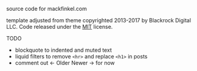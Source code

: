 source code for mackfinkel.com

template adjusted from theme copyrighted 2013-2017 by Blackrock Digital LLC. Code released under the [MIT](https://github.com/BlackrockDigital/startbootstrap-blog-post/blob/gh-pages/LICENSE) license.

TODO

* blockquote to indented and muted text
* liquid filters to remove `<hr>` and replace `<h1>` in posts
* comment out ← Older Newer → for now
